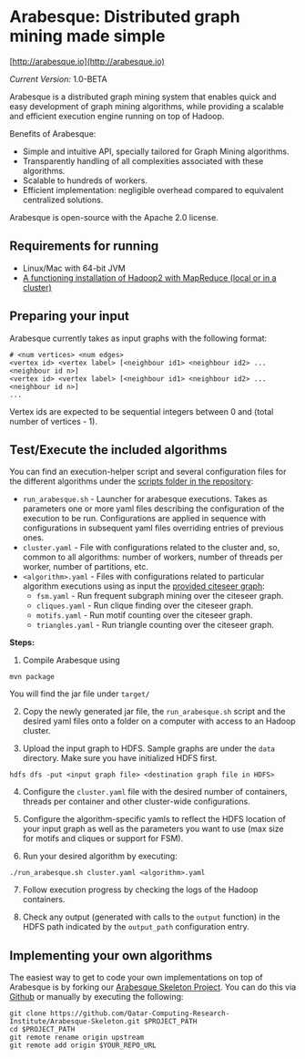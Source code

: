 # Arabesque: Distributed graph mining made simple

[http://arabesque.io](http://arabesque.io)

*Current Version:* 1.0-BETA

Arabesque is a distributed graph mining system that enables quick and easy
development of graph mining algorithms, while providing a scalable and efficient
execution engine running on top of Hadoop.

Benefits of Arabesque:
* Simple and intuitive API, specially tailored for Graph Mining algorithms.
* Transparently handling of all complexities associated with these algorithms.
* Scalable to hundreds of workers.
* Efficient implementation: negligible overhead compared to equivalent centralized solutions.

Arabesque is open-source with the Apache 2.0 license.

## Requirements for running

* Linux/Mac with 64-bit JVM
* [A functioning installation of Hadoop2 with MapReduce (local or in a cluster)](http://www.alexjf.net/blog/distributed-systems/hadoop-yarn-installation-definitive-guide/)

## Preparing your input
Arabesque currently takes as input graphs with the following format:

```
# <num vertices> <num edges>
<vertex id> <vertex label> [<neighbour id1> <neighbour id2> ... <neighbour id n>]
<vertex id> <vertex label> [<neighbour id1> <neighbour id2> ... <neighbour id n>]
...
```

Vertex ids are expected to be sequential integers between 0 and (total number of vertices - 1).

## Test/Execute the included algorithms

You can find an execution-helper script and several configuration files for the different algorithms under the [scripts
folder in the repository](https://github.com/Qatar-Computing-Research-Institute/Arabesque/tree/master/scripts):

* `run_arabesque.sh` - Launcher for arabesque executions. Takes as parameters one or more yaml files describing the configuration of the execution to be run. Configurations are applied in sequence with configurations in subsequent yaml files overriding entries of previous ones.
* `cluster.yaml` - File with configurations related to the cluster and, so, common to all algorithms: number of workers, number of threads per worker, number of partitions, etc.
* `<algorithm>.yaml` - Files with configurations related to particular algorithm executions using as input the [provided citeseer graph](https://github.com/Qatar-Computing-Research-Institute/Arabesque/tree/master/data):
  * `fsm.yaml` - Run frequent subgraph mining over the citeseer graph.
  * `cliques.yaml` - Run clique finding over the citeseer graph.
  * `motifs.yaml` - Run motif counting over the citeseer graph.
  * `triangles.yaml` - Run triangle counting over the citeseer graph.

**Steps:**

1. Compile Arabesque using 
  ```
  mvn package
  ```
  You will find the jar file under `target/`
  
2. Copy the newly generated jar file, the `run_arabesque.sh` script and the desired yaml files onto a folder on a computer with access to an Hadoop cluster. 

3. Upload the input graph to HDFS. Sample graphs are under the `data` directory. Make sure you have initialized HDFS first.

  ```
  hdfs dfs -put <input graph file> <destination graph file in HDFS>
  ```

4. Configure the `cluster.yaml` file with the desired number of containers, threads per container and other cluster-wide configurations.

5. Configure the algorithm-specific yamls to reflect the HDFS location of your input graph as well as the parameters you want to use (max size for motifs and cliques or support for FSM).

6. Run your desired algorithm by executing:

  ```
  ./run_arabesque.sh cluster.yaml <algorithm>.yaml
  ```

7. Follow execution progress by checking the logs of the Hadoop containers.

8. Check any output (generated with calls to the `output` function) in the HDFS path indicated by the `output_path` configuration entry.


## Implementing your own algorithms
The easiest way to get to code your own implementations on top of Arabesque is by forking our [Arabesque Skeleton Project](https://github.com/Qatar-Computing-Research-Institute/Arabesque-Skeleton). You can do this via
[Github](https://help.github.com/articles/fork-a-repo/) or manually by executing the following:

```
git clone https://github.com/Qatar-Computing-Research-Institute/Arabesque-Skeleton.git $PROJECT_PATH
cd $PROJECT_PATH
git remote rename origin upstream
git remote add origin $YOUR_REPO_URL
```
